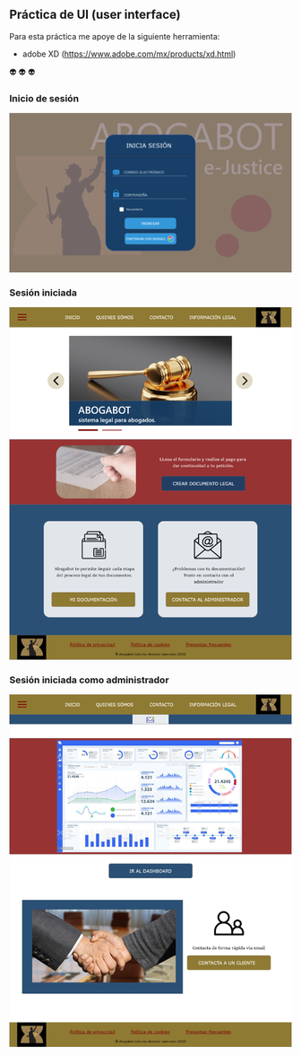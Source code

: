 ## Práctica de UI (user interface)

Para esta práctica me apoye de la siguiente herramienta:
- adobe XD (https://www.adobe.com/mx/products/xd.html)

:alien: :alien: :alien:

### Inicio de sesión
![Login](../images/WELCOME.png)

### Sesión iniciada
![Login](../images/Web.png)

### Sesión iniciada como administrador
![Login](../images/admin-navigation.png)